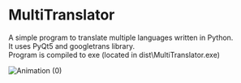 # MultiTranslator

A simple program to translate multiple languages written in Python.  
It uses PyQt5 and googletrans library.  
Program is compiled to exe (located in dist\MultiTranslator.exe)  


![Animation (0)](https://user-images.githubusercontent.com/39278140/173349553-729cd8ea-eb22-42f6-bb42-b58a48b138bc.gif)
